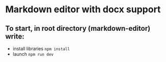 # Markdown editor with docx support  
## To start, in root directory (markdown-editor) write:
- install libraries `npm install`
- launch `npm run dev`
